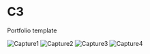 # C3
Portfolio template

![Capture1](https://user-images.githubusercontent.com/100995254/157756180-a8619bd6-2d41-4ae4-ab25-f2b480fe62e7.JPG)
![Capture2](https://user-images.githubusercontent.com/100995254/157756209-9017b146-5782-4d5e-baf1-de6712d2e81b.JPG)
![Capture3](https://user-images.githubusercontent.com/100995254/157756214-639d0e96-f280-4671-9e67-861abdacdae2.JPG)
![Capture4](https://user-images.githubusercontent.com/100995254/157756217-78e32ac1-5ffa-4436-a0fb-c99d6aa9410d.JPG)
